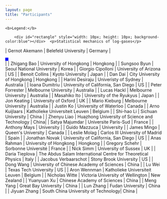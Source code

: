 ```yaml
---
layout: page
title: "Participants"
---
```


    <b>Legend:</b>
    
        <div id="rectangle" style="width: 10px; height: 10px; background-color:blue"></div>  <p>Statistical mechanics of log-gases</p>

|	Gernot	Akemann	|	Belefeld University | Germany	| <div id="rectangle" style="width: 10px; height: 10px; background-color:blue"></div> |
|	Zhigang	Bao	|	University of Hongkong | Hongkong	|
|	Sungsoo	Byun	|	Seoul National University | Korea	|
|	Giorgio	Cipolloni	|	University of Arizona | US	|
|	Benoit	Collins	|	Kyoto University | Japan	|
|	Dan	Dai	| City University	of Hongkong | Hongkong |
|	Harini	Desiraju	|	Univeristy of Sydney | Australia |
|	Ioana	Dumitriu	|	University of California, San Diego | US	|
|	Peter	Forrester	|	Melbourne University | Australia |
|	Lucas	Hackl	|	Melbourne University | Australia |
|	Masahiko	Ito	|	University of the Ryukyus | Japan	|
|	Jon	Keating	| University of Oxford | UK |
|	Mario	Kieburg	|	Melbourne University | Australia |
|	Justin	Ko	|	University of Waterloo | Canada |
|	Arno	Kuijlaars	|	Katholieke Universiteit Leuven | Belgium	|
|	Shi-hao	Li	|	Sichuan University | China	|
|	Zhenyu	Liao	|	Huazhong University	of Science and Technology | China|
|	Satya	Majumdar	|	Universite Paris-Sud | France	|
|	Anthony	Mays	|	University	|
|	Guido	Mazzuca	|	University	|
|	James	Mingo	|	Queen's University | Canada |
|	Leslie	Molag	|	Carlos III University of Madrid | Spain |
|	Jonathan	Novak	|	University of California, San Diego | US	|
|	Anas Rahman	|	University of Hongkong | Hongkong	|
|	Gregory	Schehr	|	Sorbonne Université | France |
|	Nick	Simm	|	University of Sussex | UK |
|	Daria	Tieplova	|	The Abdus Salam International Centre for Theoretical Physics | Italy |
|	Jacobus	Verbaarschot	|	Stony Brook University | US |
|	Dong	Wang	|	University of Chinese Academy of Sciences | China |
|	Lu	Wei	|	Texas Tech University | US |
|	Aron	Wennman	|	Katholieke Universiteit Leuven | Belgium	|
|	Nicholas	Witte	|	Victoria University of Wellington | New Zealand |
|	Yuanyuan	Xu	|	Chinese Academy of Sciences | China |
|	Meng	Yang	|	Great Bay University | China	|
|	Lun	Zhang	|	Fudan University | China	|
|	Jiyuan	Zhang	|	South China University of Technology| China	|
